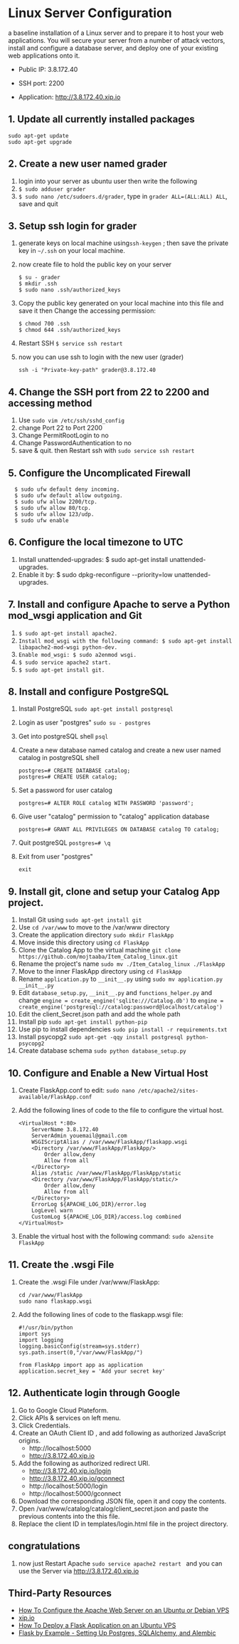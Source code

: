 # Linux Server Configuration

a baseline installation of a Linux server and to prepare it to host your web applications. You will secure your server from a number of attack vectors, install and configure a database server, and deploy one of your existing web applications onto it.

- Public IP: 3.8.172.40

- SSH port: 2200

- Application: http://3.8.172.40.xip.io



## 1. Update all currently installed packages

	sudo apt-get update
	sudo apt-get upgrade

## 2. Create a new user named grader
1. login into your server as ubuntu user then write the following
1. `$ sudo adduser grader`
4. `$ sudo nano /etc/sudoers.d/grader`, type in `grader ALL=(ALL:ALL) ALL`, save and quit

## 3. Setup ssh login for grader
1. generate keys on local machine using`ssh-keygen` ; then save the private key in `~/.ssh` on your local machine.

2. now create file to hold the public key on your server
	```
	$ su - grader
	$ mkdir .ssh
	$ sudo nano .ssh/authorized_keys
	```
3. Copy the public key generated on your local machine into this file and save it then Change the accessing permission:
	```
	$ chmod 700 .ssh
	$ chmod 644 .ssh/authorized_keys
	```

4. Restart SSH  `$ service ssh restart`
5. now you can  use ssh to login with the new user (grader)

	`ssh -i "Private-key-path" grader@3.8.172.40`

## 4. Change the SSH port from 22 to 2200 and accessing method
1. Use `sudo vim /etc/ssh/sshd_config`
2. change Port 22 to Port 2200
3. Change PermitRootLogin to no
4. Change PasswordAuthentication to no
5. save & quit. then Restart ssh with `sudo service ssh restart`

## 5. Configure the Uncomplicated Firewall
```
  $ sudo ufw default deny incoming.
  $ sudo ufw default allow outgoing.
  $ sudo ufw allow 2200/tcp.
  $ sudo ufw allow 80/tcp.
  $ sudo ufw allow 123/udp.
  $ sudo ufw enable
 ```
## 6. Configure the local timezone to UTC
1. Install unattended-upgrades: $ sudo apt-get install unattended-upgrades.
2. Enable it by: $ sudo dpkg-reconfigure --priority=low unattended-upgrades.

## 7. Install and configure Apache to serve a Python mod_wsgi application and Git
1. `$ sudo apt-get install apache2.`
2. `Install mod_wsgi with the following command: $ sudo apt-get install libapache2-mod-wsgi python-dev.`
3. `Enable mod_wsgi: $ sudo a2enmod wsgi.`
4. `$ sudo service apache2 start.`
5. `$ sudo apt-get install git.`

## 8. Install and configure PostgreSQL
1. Install PostgreSQL `sudo apt-get install postgresql`
2. Login as user "postgres" `sudo su - postgres`
4. Get into postgreSQL shell `psql`
5. Create a new database named catalog  and create a new user named catalog in postgreSQL shell

	```
	postgres=# CREATE DATABASE catalog;
	postgres=# CREATE USER catalog;
	```
5. Set a password for user catalog

	```
	postgres=# ALTER ROLE catalog WITH PASSWORD 'password';
	```
6. Give user "catalog" permission to "catalog" application database

	```
	postgres=# GRANT ALL PRIVILEGES ON DATABASE catalog TO catalog;
	```
7. Quit postgreSQL `postgres=# \q`
8. Exit from user "postgres"

	```
	exit
	```

## 9. Install git, clone and setup your Catalog App project.
1. Install Git using `sudo apt-get install git`
2. Use `cd /var/www` to move to the /var/www directory
3. Create the application directory `sudo mkdir FlaskApp`
4. Move inside this directory using `cd FlaskApp`
5. Clone the Catalog App to the virtual machine `git clone https://github.com/mojtaaba/Item_Catalog_linux.git`
6. Rename the project's name `sudo mv ./Item_Catalog_linux ./FlaskApp`
7. Move to the inner FlaskApp directory using `cd FlaskApp`
8. Rename `application.py` to `__init__.py` using `sudo mv application.py __init__.py`
9. Edit `database_setup.py`, `__init__.py` and `functions_helper.py` and change `engine = create_engine('sqlite:///Catalog.db')` to `engine = create_engine('postgresql://catalog:password@localhost/catalog')`
10. Edit the client_Secret.json path and add the whole path
11. Install pip `sudo apt-get install python-pip`
12. Use pip to install dependencies `sudo pip install -r requirements.txt`
13. Install psycopg2 `sudo apt-get -qqy install postgresql python-psycopg2`
14. Create database schema `sudo python database_setup.py`

## 10. Configure and Enable a New Virtual Host
1. Create FlaskApp.conf to edit: `sudo nano /etc/apache2/sites-available/FlaskApp.conf`
2. Add the following lines of code to the file to configure the virtual host.

	```
	<VirtualHost *:80>
		ServerName 3.8.172.40
		ServerAdmin youemail@gmail.com
		WSGIScriptAlias / /var/www/FlaskApp/flaskapp.wsgi
		<Directory /var/www/FlaskApp/FlaskApp/>
			Order allow,deny
			Allow from all
		</Directory>
		Alias /static /var/www/FlaskApp/FlaskApp/static
		<Directory /var/www/FlaskApp/FlaskApp/static/>
			Order allow,deny
			Allow from all
		</Directory>
		ErrorLog ${APACHE_LOG_DIR}/error.log
		LogLevel warn
		CustomLog ${APACHE_LOG_DIR}/access.log combined
	</VirtualHost>
	```
3. Enable the virtual host with the following command: `sudo a2ensite FlaskApp`

## 11. Create the .wsgi File
1. Create the .wsgi File under /var/www/FlaskApp:

	```
	cd /var/www/FlaskApp
	sudo nano flaskapp.wsgi
	```
2. Add the following lines of code to the flaskapp.wsgi file:

	```
	#!/usr/bin/python
	import sys
	import logging
	logging.basicConfig(stream=sys.stderr)
	sys.path.insert(0,"/var/www/FlaskApp/")

	from FlaskApp import app as application
	application.secret_key = 'Add your secret key'
	```
## 12. Authenticate login through Google

1. Go to Google Cloud Plateform.
2. Click APIs & services on left menu.
3. Click Credentials.
4. Create an OAuth Client ID , and add following as authorized JavaScript origins.
    - http://localhost:5000
    - http://3.8.172.40.xip.io
5. Add 	the following as authorized redirect URI.
    - http://3.8.172.40.xip.io/login
    - http://3.8.172.40.xip.io/gconnect
    - http://localhost:5000/login
    - http://localhost:5000/gconnect
6. Download the corresponding JSON file, open it and copy the contents.
7. Open /var/www/catalog/catalog/client_secret.json and paste the previous contents into the this file.
8. Replace the client ID in templates/login.html file in the project directory.


## congratulations
1. now just Restart Apache `sudo service apache2 restart ` and you can use the Server via http://3.8.172.40.xip.io

## Third-Party Resources
-   [How To Configure the Apache Web Server on an Ubuntu or Debian VPS](https://www.digitalocean.com/community/tutorials/how-to-configure-the-apache-web-server-on-an-ubuntu-or-debian-vps)
-   [xip.io](http://xip.io/)
-   [How To Deploy a Flask Application on an Ubuntu VPS](https://www.digitalocean.com/community/tutorials/how-to-deploy-a-flask-application-on-an-ubuntu-vps)
-   [Flask by Example - Setting Up Postgres, SQLAlchemy, and Alembic](https://realpython.com/flask-by-example-part-2-postgres-sqlalchemy-and-alembic/)
